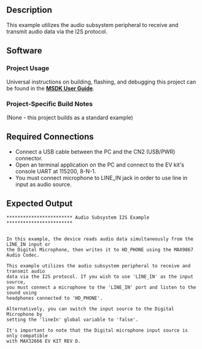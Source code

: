 ## Description

This example utilizes the audio subsystem peripheral to receive and transmit audio data via the I2S protocol.

## Software

### Project Usage

Universal instructions on building, flashing, and debugging this project can be found in the **[MSDK User Guide](https://analog-devices-msdk.github.io/msdk/USERGUIDE/)**.

### Project-Specific Build Notes

(None - this project builds as a standard example)

## Required Connections

-   Connect a USB cable between the PC and the CN2 (USB/PWR) connector.
-   Open an terminal application on the PC and connect to the EV kit's console UART at 115200, 8-N-1.
-   You must connect microphone to LINE_IN jack in order to use line in input as audio source.

## Expected Output
```
************************ Audio Subsystem I2S Example ************************


In this example, the device reads audio data simultaneously from the LINE_IN input or 
the Digital Microphone, then writes it to HD_PHONE using the MAX9867 Audio Codec. 

This example utilizes the audio subsystem peripheral to receive and transmit audio 
data via the I2S protocol. If you wish to use 'LINE_IN' as the input source, 
you must connect a microphone to the 'LINE_IN' port and listen to the sound using 
headphones connected to 'HD_PHONE'. 

Alternatively, you can switch the input source to the Digital Microphone by 
setting the 'lineIn' global variable to 'false'. 

It's important to note that the Digital microphone input source is only compatible 
with MAX32666 EV KIT REV D. 
```
